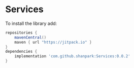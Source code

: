 # Services

To install the library add: 
 
   ```gradle
   repositories { 
       mavenCentral()
       maven { url "https://jitpack.io" }
   }
   dependencies {
       implementation 'com.github.shanpark:Services:0.0.2'
   }
   ```  
